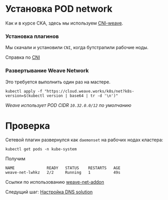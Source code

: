 # Установка POD network

Как и в курсе CKA, здесь мы используем [CNI-weave](https://www.weave.works/docs/net/latest/kubernetes/kube-addon/).

### Установка плагинов

Мы скачали и установили `CNI`, когда бутстрапили рабочие ноды.

Справка по [CNI](https://kubernetes.io/docs/concepts/extend-kubernetes/compute-storage-net/network-plugins/#cni)

### Развертывание Weave Network

Это требуется выполнить один раз на мастере.


```
kubectl apply -f "https://cloud.weave.works/k8s/net?k8s-version=$(kubectl version | base64 | tr -d '\n')"
```

*Weave использует POD CIDR `10.32.0.0/12` по умолчанию*

# Проверка

Сетевой плагин развернулся как `daemonset` на рабочих нодах кластера:

```
kubectl get pods -n kube-system
```

Получим

```
NAME              READY   STATUS    RESTARTS   AGE
weave-net-lwhkz   2/2     Running   1          49s

```

Ссылки по использованию [weave-net-addon](https://kubernetes.io/docs/tasks/administer-cluster/network-policy-provider/weave-network-policy/#install-the-weave-net-addon)

Следущий шаг: [Настройка DNS solution](steps/11-CoreDNS.md)
